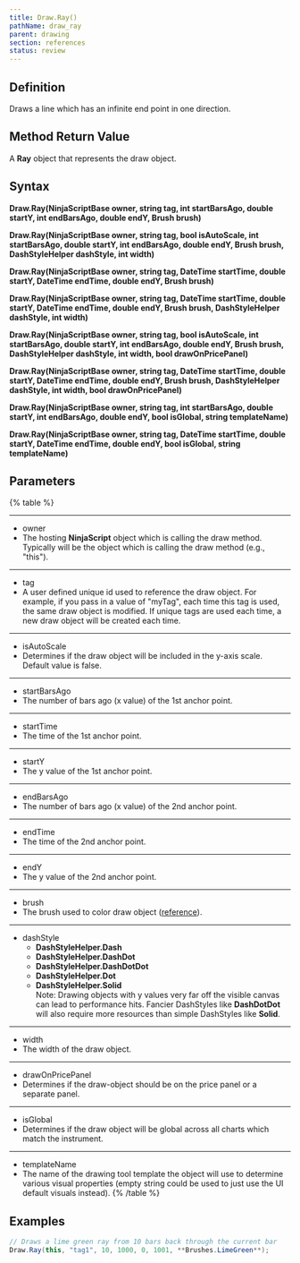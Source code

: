 ```yaml
---
title: Draw.Ray()
pathName: draw_ray
parent: drawing
section: references
status: review
---
```


## Definition

Draws a line which has an infinite end point in one direction.

## Method Return Value

A **Ray** object that represents the draw object.

## Syntax

**Draw.Ray(NinjaScriptBase owner, string tag, int startBarsAgo, double startY, int endBarsAgo, double endY, Brush brush)**  

**Draw.Ray(NinjaScriptBase owner, string tag, bool isAutoScale, int startBarsAgo, double startY, int endBarsAgo, double endY, Brush brush, DashStyleHelper dashStyle, int width)**  

**Draw.Ray(NinjaScriptBase owner, string tag, DateTime startTime, double startY, DateTime endTime, double endY, Brush brush)**  

**Draw.Ray(NinjaScriptBase owner, string tag, DateTime startTime, double startY, DateTime endTime, double endY, Brush brush, DashStyleHelper dashStyle, int width)**  

**Draw.Ray(NinjaScriptBase owner, string tag, bool isAutoScale, int startBarsAgo, double startY, int endBarsAgo, double endY, Brush brush, DashStyleHelper dashStyle, int width, bool drawOnPricePanel)**  

**Draw.Ray(NinjaScriptBase owner, string tag, DateTime startTime, double startY, DateTime endTime, double endY, Brush brush, DashStyleHelper dashStyle, int width, bool drawOnPricePanel)**  

**Draw.Ray(NinjaScriptBase owner, string tag, int startBarsAgo, double startY, int endBarsAgo, double endY, bool isGlobal, string templateName)**  

**Draw.Ray(NinjaScriptBase owner, string tag, DateTime startTime, double startY, DateTime endTime, double endY, bool isGlobal, string templateName)**

## Parameters

{% table %}

---

* owner
* The hosting **NinjaScript** object which is calling the draw method. Typically will be the object which is calling the draw method (e.g., "this").

---

* tag
* A user defined unique id used to reference the draw object. For example, if you pass in a value of "myTag", each time this tag is used, the same draw object is modified. If unique tags are used each time, a new draw object will be created each time.

---

* isAutoScale
* Determines if the draw object will be included in the y-axis scale. Default value is false.

---

* startBarsAgo
* The number of bars ago (x value) of the 1st anchor point.

---

* startTime
* The time of the 1st anchor point.

---

* startY
* The y value of the 1st anchor point.

---

* endBarsAgo
* The number of bars ago (x value) of the 2nd anchor point.

---

* endTime
* The time of the 2nd anchor point.

---

* endY
* The y value of the 2nd anchor point.

---

* brush
* The brush used to color draw object ([reference](brushes)).

---

* dashStyle
  * **DashStyleHelper.Dash**  
  * **DashStyleHelper.DashDot**  
  * **DashStyleHelper.DashDotDot**  
  * **DashStyleHelper.Dot**  
  * **DashStyleHelper.Solid**  
  Note: Drawing objects with y values very far off the visible canvas can lead to performance hits. Fancier DashStyles like **DashDotDot** will also require more resources than simple DashStyles like **Solid**.

---

* width
* The width of the draw object.

---

* drawOnPricePanel
* Determines if the draw-object should be on the price panel or a separate panel.

---

* isGlobal
* Determines if the draw object will be global across all charts which match the instrument.

---

* templateName
* The name of the drawing tool template the object will use to determine various visual properties (empty string could be used to just use the UI default visuals instead).
{% /table %}

## Examples

```csharp
// Draws a lime green ray from 10 bars back through the current bar  
Draw.Ray(this, "tag1", 10, 1000, 0, 1001, **Brushes.LimeGreen**);
```
